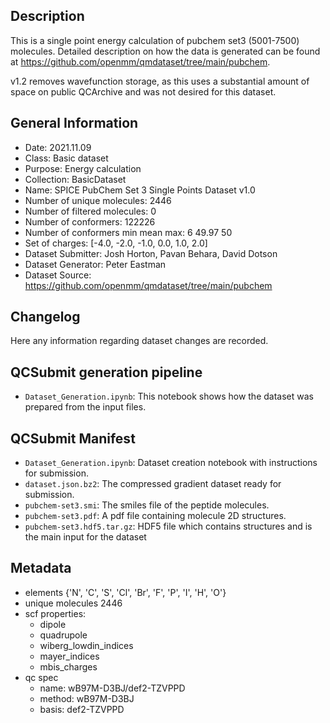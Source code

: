 ## Description

This is a single point energy calculation of pubchem set3 (5001-7500) molecules. Detailed description on how the data is generated can be found at https://github.com/openmm/qmdataset/tree/main/pubchem.

 v1.2 removes wavefunction storage, as this uses a substantial amount of space on public QCArchive and was not desired for this dataset.

## General Information

 - Date: 2021.11.09
 - Class: Basic dataset 
 - Purpose: Energy calculation
 - Collection: BasicDataset
 - Name: SPICE PubChem Set 3 Single Points Dataset v1.0
 - Number of unique molecules:        2446
 - Number of filtered molecules:      0
 - Number of conformers:              122226
 - Number of conformers min mean max: 6  49.97 50
 - Set of charges: [-4.0, -2.0, -1.0, 0.0, 1.0, 2.0]
 - Dataset Submitter: Josh Horton, Pavan Behara, David Dotson
 - Dataset Generator: Peter Eastman
 - Dataset Source: https://github.com/openmm/qmdataset/tree/main/pubchem

## Changelog

Here any information regarding dataset changes are recorded.

## QCSubmit generation pipeline

 - `Dataset_Generation.ipynb`: This notebook shows how the dataset was prepared from the input files. 
 
## QCSubmit Manifest

- `Dataset_Generation.ipynb`: Dataset creation notebook with instructions for submission.
- `dataset.json.bz2`: The compressed gradient dataset ready for submission.
- `pubchem-set3.smi`: The smiles file of the peptide molecules.
- `pubchem-set3.pdf`: A pdf file containing molecule 2D structures.
- `pubchem-set3.hdf5.tar.gz`: HDF5 file which contains structures and is the main input for the dataset
 
## Metadata

- elements {'N', 'C', 'S', 'Cl', 'Br', 'F', 'P', 'I', 'H', 'O'}
- unique molecules 2446
- scf properties:
    - dipole
    - quadrupole
    - wiberg_lowdin_indices
    - mayer_indices
    - mbis_charges
- qc spec
    - name: wB97M-D3BJ/def2-TZVPPD
    - method: wB97M-D3BJ
    - basis: def2-TZVPPD
